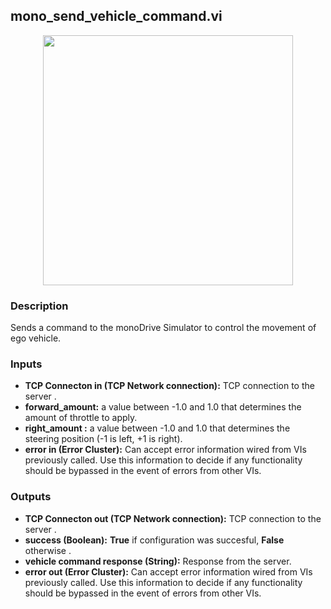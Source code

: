 ## mono_send_vehicle_command.vi
<p align="center">
<img src="https://github.com/monoDriveIO/client/blob/lv_client_docs/WikiPhotos/LV_client/vehicle/monoDrive_lvlib_mono__send__vehicle__commandc.png?raw=true" 
width="400"  />
</p>

### Description 
Sends a command to the monoDrive Simulator to control the movement of ego vehicle.

### Inputs

- **TCP Connecton in (TCP Network connection):** TCP connection to the server .
- **forward_amount:** a value between -1.0 and 1.0 that determines the amount of throttle to apply.
- **right_amount :** a value between -1.0 and 1.0 that determines the steering position (-1 is left, +1 is right).
- **error in (Error Cluster):** Can accept error information wired from VIs previously called. Use this information to decide if any functionality should be bypassed in the event of errors from other VIs.


### Outputs

- **TCP Connecton out (TCP Network connection):** TCP connection to the server .
- **success (Boolean):** **True** if configuration was succesful, **False** otherwise .
- **vehicle command response (String):** Response from the server.
- **error out (Error Cluster):** Can accept error information wired from VIs previously called. Use this information to decide if any functionality should be bypassed in the event of errors from other VIs.
